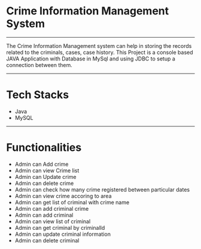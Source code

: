 <h1>Crime Information Management System</h1>
<hr>
The Crime Information Management system can help in storing the records related to the criminals, cases, case history. This Project is a console based JAVA Application with Database in MySql and using JDBC to setup a connection between them.
<hr>
<h1>Tech Stacks</h1>
<ul>
  <li>Java</li>
  <li>MySQL</li>
</ul>
<hr>
<h1>Functionalities</h1>
<ul>
  <li>Admin can Add crime</li>
  <li>Admin can view Crime list</li>
  <li>Admin can Update crime</li>
  <li>Admin can delete crime</li>
  <li>Admin can check how many crime registered between particular dates</li>
  <li>Admin can view crime accoring to area</li>
  <li>Admin can get list of criminal with crime name</li>
  <li>Admin can add  criminal crime</li>
  <li>Admin can add criminal</li>
  <li>Admin can view list of criminal</li>
  <li>Admin can get criminal by criminalId</li>
  <li>Admin can update criminal information</li>
  <li>Admin can delete criminal</li>
</ul>
  
